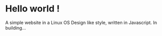 # Hello world !

A simple website in a Linux OS Design like style, written in Javascript.
In building...
